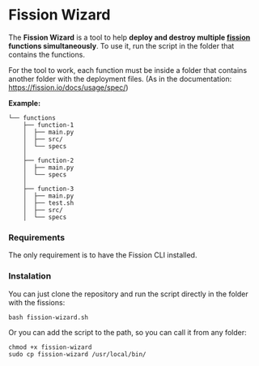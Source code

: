 # Fission Wizard #

The **Fission Wizard** is a tool to help **deploy and destroy multiple [fission]( https://fission.io/) functions simultaneously**.
To use it, run the script in the folder that contains the functions.

For the tool to work, each function must be inside a folder that contains another folder with the deployment files. 
(As in the documentation: https://fission.io/docs/usage/spec/)

**Example:**
```
└── functions
    ├── function-1
    │  ├── main.py
    │  ├── src/
    │  └── specs
    │
    ├── function-2
    │  ├── main.py
    │  └── specs
    │
    ├── function-3
    │  ├── main.py
    │  ├── test.sh
    │  ├── src/
    │  └── specs
```

### Requirements ###

The only requirement is to have the Fission CLI installed.

### Instalation ###

You can just clone the repository and run the script directly in the folder with the fissions:

```shell
bash fission-wizard.sh
```

Or you can add the script to the path, so you can call it from any folder:

```shell
chmod +x fission-wizard
sudo cp fission-wizard /usr/local/bin/
```